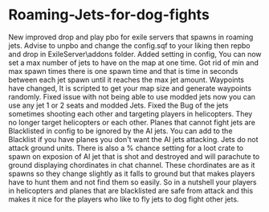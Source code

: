 # Roaming-Jets-for-dog-fights
New improved drop and play pbo for exile servers that spawns in roaming jets. Advise to unpbo and change the config.sqf to your liking then repbo and drop in ExileServer\addons folder. Added setting in config, You can now set a max number of jets to have on the map at one time. Got rid of min and max spawn times there is one spawn time and that is time in seconds between each jet spawn until it reaches the max jet amount. Waypoints have changed, It is scripted to get your map size and generate waypoints randomly. Fixed issue with not being able to use modded jets now you can use any jet 1 or 2 seats and modded Jets. Fixed the Bug of the jets sometimes shooting each other and targeting players in helicopters. They no longer target helicopters or each other. Planes that cannot fight jets are Blacklisted in config to be ignored by the AI jets. You can add to the Blacklist if you have planes you don't want the AI jets attacking. Jets do not attack ground units. There is also a % chance setting for a loot crate to spawn on exposion of AI jet that is shot and destroyed and will parachute to ground displaying chordinates in chat channel. These chordinates are as it spawns so they change slightly as it falls to ground but that makes players have to hunt them and not find them so easily. So in a nutshell your players in helicopters and planes that are blacklisted are safe from attack and this makes it nice for the players who like to fly jets to dog fight other jets.
